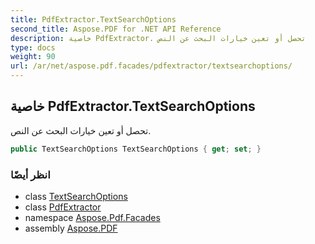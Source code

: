 ```yaml
---
title: PdfExtractor.TextSearchOptions
second_title: Aspose.PDF for .NET API Reference
description: خاصية PdfExtractor. تحصل أو تعين خيارات البحث عن النص
type: docs
weight: 90
url: /ar/net/aspose.pdf.facades/pdfextractor/textsearchoptions/
---
```

## خاصية PdfExtractor.TextSearchOptions

تحصل أو تعين خيارات البحث عن النص.

```csharp
public TextSearchOptions TextSearchOptions { get; set; }
```

### انظر أيضًا

* class [TextSearchOptions](../../../aspose.pdf.text/textsearchoptions/)
* class [PdfExtractor](../)
* namespace [Aspose.Pdf.Facades](../../../aspose.pdf.facades/)
* assembly [Aspose.PDF](../../../)